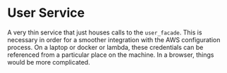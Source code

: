 # User Service
A very thin service that just houses calls to the `user_facade`. This is necessary in order for
a smoother integration with the AWS configuration process. On a laptop or docker or lambda, these
credentials can be referenced from a particular place on the machine. In a browser, things would
be more complicated.
